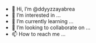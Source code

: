 - 👋 Hi, I’m @ddyyzzayabrea
- 👀 I’m interested in ...
- 🌱 I’m currently learning ...
- 💞️ I’m looking to collaborate on ...
- 📫 How to reach me ...

<!---
ddyyzzayabrea/ddyyzzayabrea is a ✨ special ✨ repository because its `README.md` (this file) appears on your GitHub profile.
You can click the Preview link to take a look at your changes.
--->
